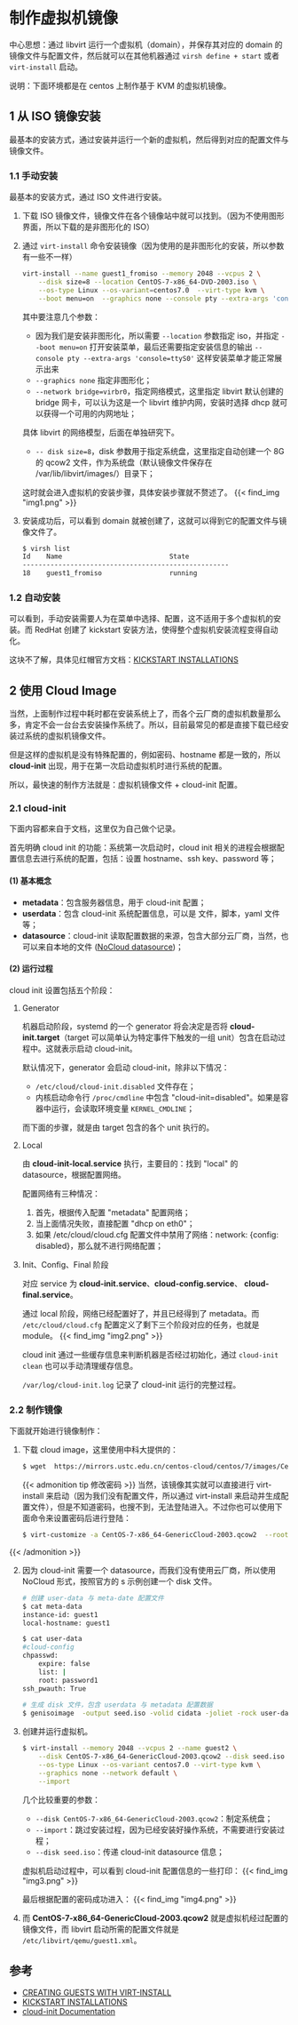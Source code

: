 # 制作虚拟机镜像


中心思想：通过 libvirt 运行一个虚拟机（domain），并保存其对应的 domain 的镜像文件与配置文件，然后就可以在其他机器通过 `virsh define + start` 或者 `virt-install` 启动。

说明：下面环境都是在 centos 上制作基于 KVM 的虚拟机镜像。

## 1 从 ISO 镜像安装
最基本的安装方式，通过安装并运行一个新的虚拟机，然后得到对应的配置文件与镜像文件。

### 1.1 手动安装
最基本的安装方式，通过 ISO 文件进行安装。
1. 下载 ISO 镜像文件，镜像文件在各个镜像站中就可以找到。（因为不使用图形界面，所以下载的是非图形化的 ISO）
2. 通过 `virt-install` 命令安装镜像（因为使用的是非图形化的安装，所以参数有一些不一样）
   ```bash
   virt-install --name guest1_fromiso --memory 2048 --vcpus 2 \
       --disk size=8 --location CentOS-7-x86_64-DVD-2003.iso \
       --os-type Linux --os-variant=centos7.0  --virt-type kvm \
       --boot menu=on  --graphics none --console pty --extra-args 'console=ttyS0'
   ```
   
   其中要注意几个参数：
   * 因为我们是安装非图形化，所以需要 `--location` 参数指定 iso，并指定 `--boot menu=on` 打开安装菜单，最后还需要指定安装信息的输出 `--console pty --extra-args 'console=ttyS0'` 这样安装菜单才能正常展示出来
   * `--graphics none` 指定非图形化；
   * `--network bridge=virbr0`，指定网络模式，这里指定 libvirt 默认创建的 bridge 网卡，可以认为这是一个 libvirt 维护内网，安装时选择 dhcp 就可以获得一个可用的内网地址；
   
   具体 libvirt 的网络模型，后面在单独研究下。
   * `-- disk size=8`，disk 参数用于指定系统盘，这里指定自动创建一个 8G 的 qcow2 文件，作为系统盘（默认镜像文件保存在 /var/lib/libvirt/images/）目录下；

   这时就会进入虚拟机的安装步骤，具体安装步骤就不赘述了。
   {{< find_img "img1.png" >}}
3. 安装成功后，可以看到 domain 就被创建了，这就可以得到它的配置文件与镜像文件了。
   ```bash
   $ virsh list
   Id    Name                           State
   ----------------------------------------------------
   18    guest1_fromiso                 running
   ```

### 1.2 自动安装
可以看到，手动安装需要人为在菜单中选择、配置，这不适用于多个虚拟机的安装。而 RedHat 创建了 kickstart 安装方法，使得整个虚拟机安装流程变得自动化。

这块不了解，具体见红帽官方文档：[KICKSTART INSTALLATIONS](https://access.redhat.com/documentation/en-us/red_hat_enterprise_linux/6/html/installation_guide/ch-kickstart2#s1-kickstart2-whatis)

## 2 使用 Cloud Image
当然，上面制作过程中耗时都在安装系统上了，而各个云厂商的虚拟机数量那么多，肯定不会一台台去安装操作系统了。所以，目前最常见的都是直接下载已经安装过系统的虚拟机镜像文件。

但是这样的虚拟机是没有特殊配置的，例如密码、hostname 都是一致的，所以 **cloud-init** 出现，用于在第一次启动虚拟机时进行系统的配置。

所以，最快速的制作方法就是：虚拟机镜像文件 + cloud-init 配置。

### 2.1 cloud-init
下面内容都来自于文档，这里仅为自己做个记录。

首先明确 cloud init 的功能：系统第一次启动时，cloud init 相关的进程会根据配置信息去进行系统的配置，包括：设置 hostname、ssh key、password 等；

#### (1) 基本概念
* **metadata**：包含服务器信息，用于 cloud-init 配置；
* **userdata**：包含 cloud-init 系统配置信息，可以是 文件，脚本，yaml 文件等；
* **datasource**：cloud-init 读取配置数据的来源，包含大部分云厂商，当然，也可以来自本地的文件 ([NoCloud datasource](https://cloudinit.readthedocs.io/en/latest/topics/datasources/nocloud.html))；

#### (2) 运行过程
cloud init 设置包括五个阶段：
1. Generator
  
   机器启动阶段，systemd 的一个 generator 将会决定是否将 **cloud-init.target**（target 可以简单认为特定事件下触发的一组 unit）包含在启动过程中。这就表示启动 cloud-init。

   默认情况下，generator 会启动 cloud-init，除非以下情况：
   * `/etc/cloud/cloud-init.disabled` 文件存在；
   * 内核启动命令行 `/proc/cmdline` 中包含 "cloud-init=disabled"。如果是容器中运行，会读取环境变量 `KERNEL_CMDLINE`；

   而下面的步骤，就是由 target 包含的各个 unit 执行的。

2. Local

   由 **cloud-init-local.service** 执行，主要目的：找到 "local" 的 datasource，根据配置网络。

   配置网络有三种情况：
   1. 首先，根据传入配置 "metadata" 配置网络；
   2. 当上面情况失败，直接配置 "dhcp on eth0"；
   3. 如果 /etc/cloud/cloud.cfg 配置文件中禁用了网络：network: {config: disabled}，那么就不进行网络配置；
3. Init、Config、Final 阶段

   对应 service 为 **cloud-init.service**、**cloud-config.service**、 **cloud-final.service**。
   
   通过 local 阶段，网络已经配置好了，并且已经得到了 metadata。而 `/etc/cloud/cloud.cfg` 配置定义了剩下三个阶段对应的任务，也就是 module。
   {{< find_img "img2.png" >}}
   
   cloud init 通过一些缓存信息来判断机器是否经过初始化，通过 `cloud-init clean` 也可以手动清理缓存信息。

   `/var/log/cloud-init.log` 记录了 cloud-init 运行的完整过程。

### 2.2 制作镜像
下面就开始进行镜像制作：
1. 下载 cloud image，这里使用中科大提供的：
   ```bash
   $ wget  https://mirrors.ustc.edu.cn/centos-cloud/centos/7/images/CentOS-7-x86_64-GenericCloud-2003.qcow2
   ```
   {{< admonition tip 修改密码 >}}
   当然，该镜像其实就可以直接进行 virt-install 来启动（因为我们没有配置文件，所以通过 virt-install 来启动并生成配置文件），但是不知道密码，也搜不到，无法登陆进入。不过你也可以使用下面命令来设置密码后进行登陆：
   ```bash
   $ virt-customize -a CentOS-7-x86_64-GenericCloud-2003.qcow2  --root-password password:yourpassword
   ```
{{< /admonition >}}

2. 因为 cloud-init 需要一个 datasource，而我们没有使用云厂商，所以使用 NoCloud 形式，按照官方的 s 示例创建一个 disk 文件。
   ```bash
   # 创建 user-data 与 meta-date 配置文件
   $ cat meta-data
   instance-id: guest1
   local-hostname: guest1
   
   $ cat user-data
   #cloud-config
   chpasswd:
       expire: false
       list: |
       root: password1
   ssh_pwauth: True
   	
   # 生成 disk 文件，包含 userdata 与 metadata 配置数据
   $ genisoimage  -output seed.iso -volid cidata -joliet -rock user-data meta-data
   ```
3. 创建并运行虚拟机。
   ```bash
   $ virt-install --memory 2048 --vcpus 2 --name guest2 \
       --disk CentOS-7-x86_64-GenericCloud-2003.qcow2 --disk seed.iso \
       --os-type Linux --os-variant centos7.0 --virt-type kvm \
       --graphics none --network default \
       --import
   ```
   几个比较重要的参数：
   * `--disk CentOS-7-x86_64-GenericCloud-2003.qcow2`：制定系统盘；
   * `--import`：跳过安装过程，因为已经安装好操作系统，不需要进行安装过程；
   * `--disk seed.iso`：传递 cloud-init datasource 信息；

   虚拟机启动过程中，可以看到 cloud-init 配置信息的一些打印：
   {{< find_img "img3.png" >}}

   最后根据配置的密码成功进入：
   {{< find_img "img4.png" >}}
4. 而 **CentOS-7-x86_64-GenericCloud-2003.qcow2** 就是虚拟机经过配置的镜像文件，而 libvirt 启动所需的配置文件就是 `/etc/libvirt/qemu/guest1.xml`。

## 参考
* [CREATING GUESTS WITH VIRT-INSTALL](https://access.redhat.com/documentation/en-us/red_hat_enterprise_linux/7/html/virtualization_deployment_and_administration_guide/sect-guest_virtual_machine_installation_overview-creating_guests_with_virt_install)
* [KICKSTART INSTALLATIONS](https://access.redhat.com/documentation/en-us/red_hat_enterprise_linux/6/html/installation_guide/ch-kickstart2#s1-kickstart2-whatis)
* [cloud-init Documentation](https://cloudinit.readthedocs.io/en/latest/)
